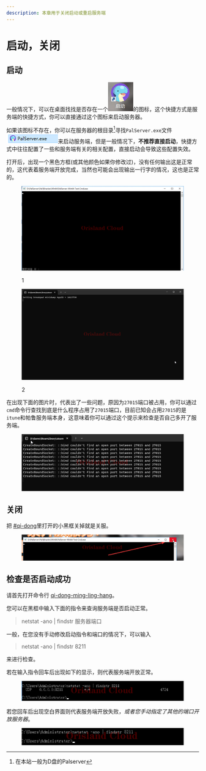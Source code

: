 ```yaml
---
description: 本章用于关闭启动或重启服务端
---
```


# 启动，关闭

## 启动

一般情况下，可以在桌面找找是否存在一个![](<../../../.gitbook/assets/image (48).png>)的图标，这个快捷方式是服务端的快捷方式，你可以直接通过这个图标来启动服务器。

如果该图标不存在，你可以在服务器的根目录[^1]寻找`PalServer.exe`文件![](<../../../.gitbook/assets/image (49).png>)来启动服务端，但是一般情况下，**不推荐直接启动**，快捷方式中往往配置了一些和服务端有关的相关配置，直接启动会导致这些配置失效。

打开后，出现一个黑色方框(或其他颜色如果你修改过)，没有任何输出这是正常的，这代表着服务端开放完成，当然也可能会出现输出一行字的情况，这也是正常的。

<figure><img src="../../../.gitbook/assets/mstsc_Cq9pl5dzWg.png" alt=""><figcaption><p>1</p></figcaption></figure>

<figure><img src="../../../.gitbook/assets/WindowsTerminal_rXJWBlA1Yc.png" alt=""><figcaption><p>2</p></figcaption></figure>

在出现下面的图片时，代表出了一些问题，原因为`27015`端口被占用，你可以通过`cmd`命令行查找到底是什么程序占用了`27015`端口，目前已知会占用`27015`的是`itune`和帕鲁服务端本身，这意味着你可以通过这个提示来检查是否自己多开了服务端。

<figure><img src="../../../.gitbook/assets/WindowsTerminal_yGP2B0WDjo.png" alt=""><figcaption></figcaption></figure>

## 关闭

把 [#qi-dong](qi-dong-guan-bi.md#qi-dong "mention")里打开的小黑框关掉就是关服。

<figure><img src="../../../.gitbook/assets/mstsc_jX9WayG1TO.png" alt=""><figcaption></figcaption></figure>

## 检查是否启动成功

请首先打开命令行 [qi-dong-ming-ling-hang](../../../xi-tong-bian-xie-cao-zuo/qi-dong-ming-ling-hang/ "mention")。

您可以在黑框中输入下面的指令来查询服务端是否启动正常。

> netstat -ano | findstr 服务器端口

一般，在您没有手动修改启动指令和端口的情况下，可以输入

> netstat -ano | findstr 8211

来进行检查。

若在输入指令回车后出现如下的显示，则代表服务端开放正常。

<figure><img src="../../../.gitbook/assets/mstsc_297htC2xKn.png" alt=""><figcaption></figcaption></figure>

若您回车后出现空白界面则代表服务端开放失败，_或者您手动指定了其他的端口开放服务器_。

<figure><img src="../../../.gitbook/assets/mstsc_y1xhApkm7G.png" alt=""><figcaption></figcaption></figure>

[^1]: 在本站一般为D盘的Palserver
